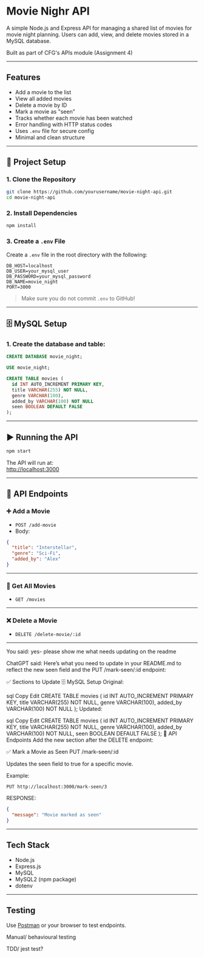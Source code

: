 # Movie Nighr API

A simple Node.js and Express API for managing a shared list of movies for movie night planning. Users can add, view, and delete movies stored in a MySQL database.

Built as part of CFG's APIs module (Assignment 4)

---

## Features

- Add a movie to the list
- View all added movies
- Delete a movie by ID
- Mark a movie as "seen"
- Tracks whether each movie has been watched
- Error handling with HTTP status codes
- Uses `.env` file for secure config
- Minimal and clean structure

---

## 📁 Project Setup

### 1. Clone the Repository

```bash
git clone https://github.com/yourusername/movie-night-api.git
cd movie-night-api
```

### 2. Install Dependencies

```bash
npm install
```

### 3. Create a `.env` File

Create a `.env` file in the root directory with the following:

```env
DB_HOST=localhost
DB_USER=your_mysql_user
DB_PASSWORD=your_mysql_password
DB_NAME=movie_night
PORT=3000
```

> Make sure you do not commit `.env` to GitHub!

---

## 🗄️ MySQL Setup

### 1. Create the database and table:

```sql
CREATE DATABASE movie_night;

USE movie_night;

CREATE TABLE movies (
  id INT AUTO_INCREMENT PRIMARY KEY,
  title VARCHAR(255) NOT NULL,
  genre VARCHAR(100),
  added_by VARCHAR(100) NOT NULL
  seen BOOLEAN DEFAULT FALSE
);
```

---

## ▶️ Running the API

```bash
npm start
```

The API will run at:  
[http://localhost:3000](http://localhost:3000)

---

## 📮 API Endpoints

### ➕ Add a Movie

- `POST /add-movie`
- Body:

```json
{
  "title": "Interstellar",
  "genre": "Sci-Fi",
  "added_by": "Alex"
}
```

---

### 📃 Get All Movies

- `GET /movies`

---

### ❌ Delete a Movie

- `DELETE /delete-movie/:id`

---

You said:
yes- please show me what needs updating on the readme


ChatGPT said:
Here’s what you need to update in your README.md to reflect the new seen field and the PUT /mark-seen/:id endpoint:

✅ Sections to Update
🗄️ MySQL Setup
Original:

sql
Copy
Edit
CREATE TABLE movies (
  id INT AUTO_INCREMENT PRIMARY KEY,
  title VARCHAR(255) NOT NULL,
  genre VARCHAR(100),
  added_by VARCHAR(100) NOT NULL
);
Updated:

sql
Copy
Edit
CREATE TABLE movies (
  id INT AUTO_INCREMENT PRIMARY KEY,
  title VARCHAR(255) NOT NULL,
  genre VARCHAR(100),
  added_by VARCHAR(100) NOT NULL,
  seen BOOLEAN DEFAULT FALSE
);
📮 API Endpoints
Add the new section after the DELETE endpoint:

✅ Mark a Movie as Seen
PUT /mark-seen/:id

Updates the seen field to true for a specific movie.

Example:
```bash
PUT http://localhost:3000/mark-seen/3
```
RESPONSE:
```json
{
  "message": "Movie marked as seen"
}
```

---

## Tech Stack

- Node.js
- Express.js
- MySQL
- MySQL2 (npm package)
- dotenv

---

## Testing

Use [Postman](https://www.postman.com/) or your browser to test endpoints.

Manual/ behavioural testing

TDD/ jest test?